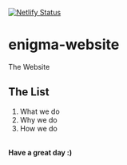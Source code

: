 [![Netlify Status](https://api.netlify.com/api/v1/badges/b4e89b03-4fde-43b9-853d-63356b72648d/deploy-status)](https://app.netlify.com/sites/teamenigma/deploys)
# enigma-website
The Website
## The List
1. What we do
2. Why we do
3. How we do
<br>
<b>Have a great day :)</b>
